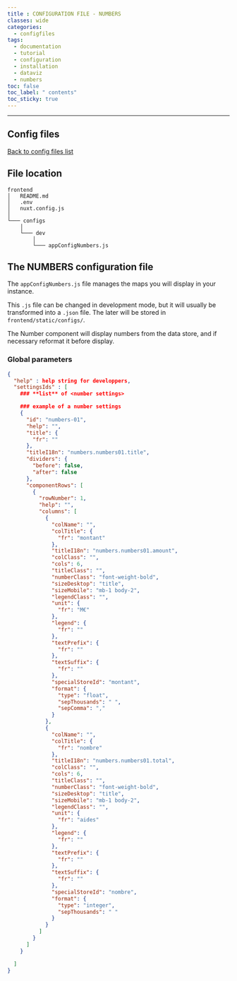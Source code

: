 ```yaml
---
title : CONFIGURATION FILE - NUMBERS
classes: wide
categories:
  - configfiles
tags:
  - documentation
  - tutorial
  - configuration
  - installation
  - dataviz
  - numbers
toc: false
toc_label: " contents"
toc_sticky: true
---
```


--------

## Config files

[Back to config files list]({{site.baseurl}}/configuration/config-configs)

## File location

```shell
frontend
│   README.md
│   .env
│   nuxt.config.js
│
└─── configs
    │
    └─── dev
        │
        └─── appConfigNumbers.js

```

## The NUMBERS configuration file

The `appConfigNumbers.js` file manages the maps you will display in your instance.

This `.js` file can be changed in development mode, but it will usually be transformed into a `.json` file. The later will be stored in `frontend/static/configs/`.

The Number component will display numbers from the data store, and if necessary reformat it before display.

### Global parameters

```json
{
  "help" : help string for developpers,
  "settingsIds" : [
    ### **list** of <number settings>

    ### example of a number settings
    {
      "id": "numbers-01",
      "help": "",
      "title": {
        "fr": ""
      },
      "titleI18n": "numbers.numbers01.title",
      "dividers": {
        "before": false,
        "after": false
      },
      "componentRows": [
        {
          "rowNumber": 1,
          "help": "",
          "columns": [
            {
              "colName": "",
              "colTitle": {
                "fr": "montant"
              },
              "titleI18n": "numbers.numbers01.amount",
              "colClass": "",
              "cols": 6,
              "titleClass": "",
              "numberClass": "font-weight-bold",
              "sizeDesktop": "title",
              "sizeMobile": "mb-1 body-2",
              "legendClass": "",
              "unit": {
                "fr": "M€"
              },
              "legend": {
                "fr": ""
              },
              "textPrefix": {
                "fr": ""
              },
              "textSuffix": {
                "fr": ""
              },
              "specialStoreId": "montant",
              "format": {
                "type": "float",
                "sepThousands": " ",
                "sepComma": ","
              }
            },
            {
              "colName": "",
              "colTitle": {
                "fr": "nombre"
              },
              "titleI18n": "numbers.numbers01.total",
              "colClass": "",
              "cols": 6,
              "titleClass": "",
              "numberClass": "font-weight-bold",
              "sizeDesktop": "title",
              "sizeMobile": "mb-1 body-2",
              "legendClass": "",
              "unit": {
                "fr": "aides"
              },
              "legend": {
                "fr": ""
              },
              "textPrefix": {
                "fr": ""
              },
              "textSuffix": {
                "fr": ""
              },
              "specialStoreId": "nombre",
              "format": {
                "type": "integer",
                "sepThousands": " "
              }
            }
          ]
        }
      ]
    }

  ]
}

```
